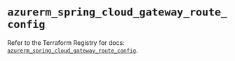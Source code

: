 # `azurerm_spring_cloud_gateway_route_config`

Refer to the Terraform Registry for docs: [`azurerm_spring_cloud_gateway_route_config`](https://registry.terraform.io/providers/hashicorp/azurerm/4.49.0/docs/resources/spring_cloud_gateway_route_config).
